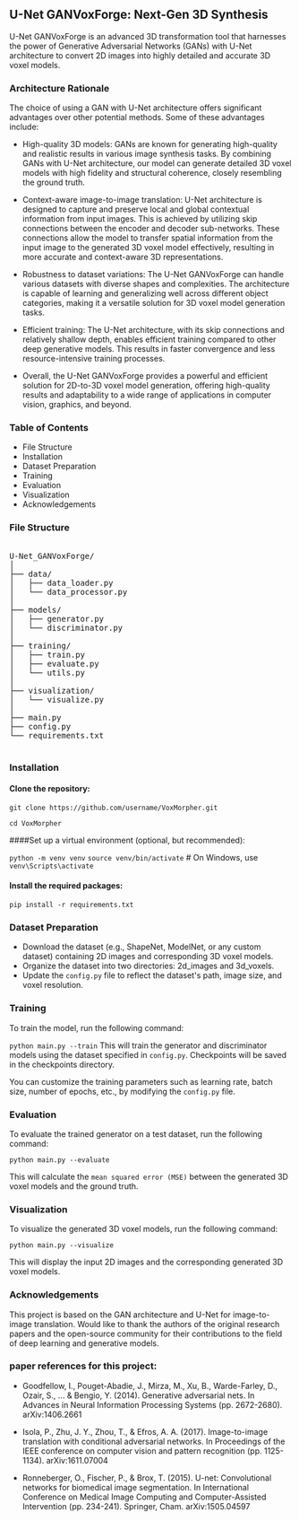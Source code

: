 ## U-Net GANVoxForge: Next-Gen 3D Synthesis

U-Net GANVoxForge is an advanced 3D transformation tool that harnesses the power of Generative Adversarial Networks (GANs) with U-Net architecture to convert 2D images into highly detailed and accurate 3D voxel models.

### Architecture Rationale

The choice of using a GAN with U-Net architecture offers significant advantages over other potential methods. Some of these advantages include:

 - High-quality 3D models: GANs are known for generating high-quality and realistic results in various image synthesis tasks. By combining GANs with U-Net architecture, our model can generate detailed 3D voxel models with high fidelity and structural coherence, closely resembling the ground truth.

 - Context-aware image-to-image translation: U-Net architecture is designed to capture and preserve local and global contextual information from input images. This is achieved by utilizing skip connections between the encoder and decoder sub-networks. These connections allow the model to transfer spatial information from the input image to the generated 3D voxel model effectively, resulting in more accurate and context-aware 3D representations.

 - Robustness to dataset variations: The U-Net GANVoxForge can handle various datasets with diverse shapes and complexities. The architecture is capable of learning and generalizing well across different object categories, making it a versatile solution for 3D voxel model generation tasks.

 - Efficient training: The U-Net architecture, with its skip connections and relatively shallow depth, enables efficient training compared to other deep generative models. This results in faster convergence and less resource-intensive training processes.

 - Overall, the U-Net GANVoxForge provides a powerful and efficient solution for 2D-to-3D voxel model generation, offering high-quality results and adaptability to a wide range of applications in computer vision, graphics, and beyond.
 
 
 
### Table of Contents
- File Structure
- Installation
- Dataset Preparation
- Training
- Evaluation
- Visualization
- Acknowledgements

### File Structure
<pre>

U-Net_GANVoxForge/
│
├── data/
│   ├── data_loader.py
│   └── data_processor.py
│
├── models/
│   ├── generator.py
│   └── discriminator.py
│
├── training/
│   ├── train.py
│   ├── evaluate.py
│   └── utils.py
│
├── visualization/
│   └── visualize.py
│
├── main.py
├── config.py
└── requirements.txt

</pre>



### Installation
#### Clone the repository:

`git clone https://github.com/username/VoxMorpher.git`

`cd VoxMorpher`

####Set up a virtual environment (optional, but recommended):

`python -m venv venv`
`source venv/bin/activate`  # On Windows, use `venv\Scripts\activate`

#### Install the required packages:

`pip install -r requirements.txt`

### Dataset Preparation

 - Download the dataset (e.g., ShapeNet, ModelNet, or any custom dataset) containing 2D images and corresponding 3D voxel models.
 - Organize the dataset into two directories: 2d_images and 3d_voxels.
 - Update the `config.py` file to reflect the dataset's path, image size, and voxel resolution.
 
 
### Training

To train the model, run the following command:

`python main.py --train`
This will train the generator and discriminator models using the dataset specified in `config.py`. Checkpoints will be saved in the checkpoints directory.

You can customize the training parameters such as learning rate, batch size, number of epochs, etc., by modifying the `config.py` file.

### Evaluation

To evaluate the trained generator on a test dataset, run the following command:

`python main.py --evaluate`

This will calculate the `mean squared error (MSE)` between the generated 3D voxel models and the ground truth.

### Visualization

To visualize the generated 3D voxel models, run the following command:

`python main.py --visualize`

This will display the input 2D images and the corresponding generated 3D voxel models.



### Acknowledgements
This project is based on the GAN architecture and U-Net for image-to-image translation. Would like to thank the authors of the original research papers and the open-source community for their contributions to the field of deep learning and generative models.

### paper references for this project:

 - Goodfellow, I., Pouget-Abadie, J., Mirza, M., Xu, B., Warde-Farley, D., Ozair, S., ... & Bengio, Y. (2014). Generative adversarial nets. In Advances in Neural Information Processing Systems (pp. 2672-2680). arXiv:1406.2661

 - Isola, P., Zhu, J. Y., Zhou, T., & Efros, A. A. (2017). Image-to-image translation with conditional adversarial networks. In Proceedings of the IEEE conference on computer vision and pattern recognition (pp. 1125-1134). arXiv:1611.07004

 - Ronneberger, O., Fischer, P., & Brox, T. (2015). U-net: Convolutional networks for biomedical image segmentation. In International Conference on Medical Image Computing and Computer-Assisted Intervention (pp. 234-241). Springer, Cham. arXiv:1505.04597
